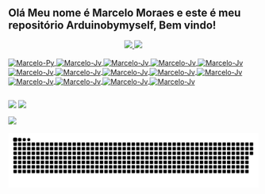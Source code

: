 ## Olá Meu nome é Marcelo Moraes e este é meu repositório Arduinobymyself, Bem vindo!

<div align="center">
  <a href="https://github.com/Arduinobymyself">
  <img height="160em" src="https://github-readme-stats.vercel.app/api?username=Arduinobymyself&show_icons=true&theme=dark&include_all_commits=true&count_private=true"/>
  <img height="160em" src="https://github-readme-stats.vercel.app/api/top-langs/?username=Arduinobymyself&layout=compact&langs_count=7&theme=dark"/>
</div>

<div style="display: inline_block"><br>
  <img align="center" alt="Marcelo-Py" height="30" width="40" src="https://cdn.jsdelivr.net/gh/devicons/devicon/icons/python/python-original.svg" />
  <img align="center" alt="Marcelo-Jv" height="30" width="40" src="https://cdn.jsdelivr.net/gh/devicons/devicon/icons/java/java-original.svg" />
  <img align="center" alt="Marcelo-Jv" height="30" width="40" src="https://cdn.jsdelivr.net/gh/devicons/devicon/icons/angularjs/angularjs-original.svg" />
  <img align="center" alt="Marcelo-Jv" height="30" width="40" src="https://cdn.jsdelivr.net/gh/devicons/devicon/icons/css3/css3-original.svg" />
  <img align="center" alt="Marcelo-Jv" height="30" width="40" src="https://cdn.jsdelivr.net/gh/devicons/devicon/icons/git/git-original.svg" />
  <img align="center" alt="Marcelo-Jv" height="30" width="40" src="https://cdn.jsdelivr.net/gh/devicons/devicon/icons/github/github-original-wordmark.svg" />
  
  <img align="center" alt="Marcelo-Jv" height="30" width="40" src="https://cdn.jsdelivr.net/gh/devicons/devicon/icons/html5/html5-original.svg" />
  <img align="center" alt="Marcelo-Jv" height="30" width="40" src="https://cdn.jsdelivr.net/gh/devicons/devicon/icons/javascript/javascript-original.svg" />
  <img align="center" alt="Marcelo-Jv" height="30" width="40" src="https://cdn.jsdelivr.net/gh/devicons/devicon/icons/spring/spring-original.svg" />
  <img align="center" alt="Marcelo-Jv" height="30" width="40" src="https://cdn.jsdelivr.net/gh/devicons/devicon/icons/typescript/typescript-original.svg" />
  <img align="center" alt="Marcelo-Jv" height="30" width="40" src="https://cdn.jsdelivr.net/gh/devicons/devicon/icons/arduino/arduino-original.svg" />
  <img align="center" alt="Marcelo-Jv" height="30" width="40" src="https://cdn.jsdelivr.net/gh/devicons/devicon/icons/bootstrap/bootstrap-original.svg" />
  <img align="center" alt="Marcelo-Jv" height="30" width="40" src="https://cdn.jsdelivr.net/gh/devicons/devicon/icons/mysql/mysql-original.svg" />
  <img align="center" alt="Marcelo-Jv" height="30" width="40" src="https://cdn.jsdelivr.net/gh/devicons/devicon/icons/postgresql/postgresql-original.svg" />
          
  
          

  
</div>

##

<div> 
 <a href = "mailto:marcelo.moraes.1971@gmail.com"><img src="https://img.shields.io/badge/-Gmail-%23333?style=for-the-badge&logo=gmail&logoColor=red" target="_blank"></a>
  <a href="https://www.linkedin.com/in/marcelopintomoraes/" target="_blank"><img src="https://img.shields.io/badge/-LinkedIn-%230077B5?style=for-the-badge&logo=linkedin&logoColor=white" target="_blank"></a> 
  
  <a href="https://arduinobymyself.blogspot.com" target="_blank"><img src="https://img.shields.io/badge/Blogger-FF5722?style=for-the-badge&logo=blogger&logoColor=white"></a>
 
  ![Snake animation](https://github.com/Arduinobymyself/Arduinobymyself/blob/output/github-contribution-grid-snake.svg)
 
 
</div>
